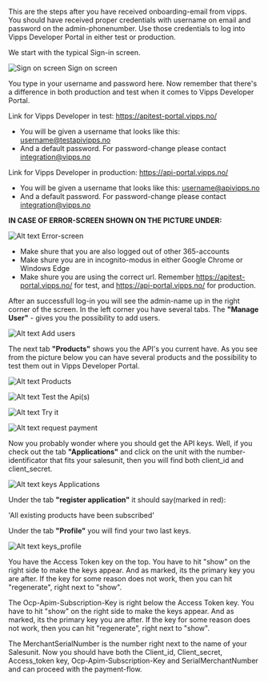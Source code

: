This are the steps after you have received onboarding-email from vipps. You should have received proper credentials with username on email and password on the admin-phonenumber. Use those credentials to log into Vipps Developer Portal in either test or production.

We start with the typical Sign-in screen.

![Sign on screen](https://github.com/vippsas/vipps-ecom-api/blob/master/Vipps_Developer_Portal_SamplePictures/Vipps_sign_in.PNG?raw=true "Title") Sign on screen

You type in your username and password here.
Now remember that there's a difference in both production and test when it comes to Vipps Developer Portal.

Link for Vipps Developer in test: https://apitest-portal.vipps.no/
- You will be given a username that looks like this: username@testapivipps.no
- And a default password. For password-change please contact integration@vipps.no

Link for Vipps Developer in production: https://api-portal.vipps.no/
- You will be given a username that looks like this:
username@apivipps.no
- And a default password. For password-change please contact integration@vipps.no

**IN CASE OF ERROR-SCREEN SHOWN ON THE PICTURE UNDER:**

![Alt text](relative/path/to/img.jpg?raw=true "Title") Error-screen

- Make shure that you are also logged out of other 365-accounts
- Make shure you are in incognito-modus in either Google Chrome or Windows Edge
- Make shure you are using the correct url. Remember https://apitest-portal.vipps.no/ for test, and https://api-portal.vipps.no/ for production.

After an successfull log-in you will see the admin-name up in the right corner of the screen. In the left corner you have several tabs.
The **"Manage User"** - gives you the possibility to add users.

![Alt text](relative/path/to/img.jpg?raw=true "Title") Add users

The next tab **"Products"** shows you the API's you current have. As you see from the picture below you can have several products and the possibility to test them out in Vipps Developer Portal.

![Alt text](relative/path/to/img.jpg?raw=true "Title") Products

![Alt text](relative/path/to/img.jpg?raw=true "Title") Test the Api(s)

![Alt text](relative/path/to/img.jpg?raw=true "Title") Try it

![Alt text](relative/path/to/img.jpg?raw=true "Title") request payment

Now you probably wonder where you should get the API keys. Well, if you check out the tab **"Applications"** and click on the unit with the number-identificator that fits your salesunit, then you will find both client_id and client_secret.

![Alt text](relative/path/to/img.jpg?raw=true "Title") keys Applications

Under the tab **"register application"** it should say(marked in red):

'All existing products have been subscribed'

Under the tab **"Profile"** you will find your two last keys.

![Alt text](relative/path/to/img.jpg?raw=true "Title") keys_profile

You have the Access Token key on the top. You have to hit "show" on the right side to make the keys appear. And as marked, its the primary key you are after. If the key for some reason does not work, then you can hit "regenerate", right next to "show".

The Ocp-Apim-Subscription-Key is right below the Access Token key. You have to hit "show" on the right side to make the keys appear. And as marked, its the primary key you are after. If the key for some reason does not work, then you can hit "regenerate", right next to "show".

The MerchantSerialNumber is the number right next to the name of your Salesunit. Now you should have both the Client_id, Client_secret, Access_token key, Ocp-Apim-Subscription-Key and SerialMerchantNumber and can proceed with the payment-flow.
